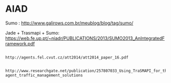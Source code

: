 # AIAD


Sumo : http://www.galirows.com.br/meublog/blog/tag/sumo/

Jade + Trasmapi + Sumo: https://web.fe.up.pt/~niadr/PUBLICATIONS/2013/SUMO2013_AnIntegratedFramework.pdf

                         http://agents.fel.cvut.cz/att2014/att2014_paper_16.pdf
                        
                        http://www.researchgate.net/publication/257807033_Using_TraSMAPI_for_the_assessment_of_multi-agent_traffic_management_solutions
